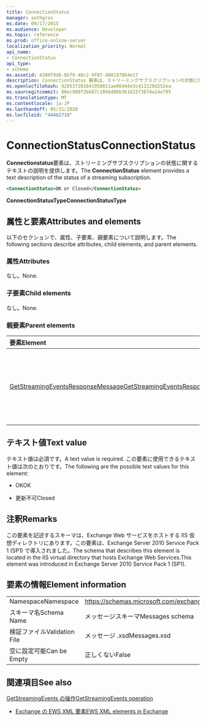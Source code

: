 ```yaml
---
title: ConnectionStatus
manager: sethgros
ms.date: 09/17/2015
ms.audience: Developer
ms.topic: reference
ms.prod: office-online-server
localization_priority: Normal
api_name:
- ConnectionStatus
api_type:
- schema
ms.assetid: 4300f9d6-8bf9-48c2-9f07-d80197864e17
description: ConnectionStatus 要素は、ストリーミングサブスクリプションの状態に関するテキストの説明を提供します。
ms.openlocfilehash: 928537201041950011ae06444e3c412228d252ea
ms.sourcegitcommit: 88ec988f2bb67c1866d06b361615f3674a24e795
ms.translationtype: MT
ms.contentlocale: ja-JP
ms.lasthandoff: 05/31/2020
ms.locfileid: "44462718"
---
```

# <a name="connectionstatus"></a><span data-ttu-id="c8c8b-103">ConnectionStatus</span><span class="sxs-lookup"><span data-stu-id="c8c8b-103">ConnectionStatus</span></span>

<span data-ttu-id="c8c8b-104">**Connectionstatus**要素は、ストリーミングサブスクリプションの状態に関するテキストの説明を提供します。</span><span class="sxs-lookup"><span data-stu-id="c8c8b-104">The **ConnectionStatus** element provides a text description of the status of a streaming subscription.</span></span> 
  
```xml
<ConnectionStatus>OK or Closed</ConnectionStatus>
```

 <span data-ttu-id="c8c8b-105">**ConnectionStatusType**</span><span class="sxs-lookup"><span data-stu-id="c8c8b-105">**ConnectionStatusType**</span></span>
## <a name="attributes-and-elements"></a><span data-ttu-id="c8c8b-106">属性と要素</span><span class="sxs-lookup"><span data-stu-id="c8c8b-106">Attributes and elements</span></span>

<span data-ttu-id="c8c8b-107">以下のセクションで、属性、子要素、親要素について説明します。</span><span class="sxs-lookup"><span data-stu-id="c8c8b-107">The following sections describe attributes, child elements, and parent elements.</span></span>
  
### <a name="attributes"></a><span data-ttu-id="c8c8b-108">属性</span><span class="sxs-lookup"><span data-stu-id="c8c8b-108">Attributes</span></span>

<span data-ttu-id="c8c8b-109">なし。</span><span class="sxs-lookup"><span data-stu-id="c8c8b-109">None.</span></span>
  
### <a name="child-elements"></a><span data-ttu-id="c8c8b-110">子要素</span><span class="sxs-lookup"><span data-stu-id="c8c8b-110">Child elements</span></span>

<span data-ttu-id="c8c8b-111">なし。</span><span class="sxs-lookup"><span data-stu-id="c8c8b-111">None.</span></span>
  
### <a name="parent-elements"></a><span data-ttu-id="c8c8b-112">親要素</span><span class="sxs-lookup"><span data-stu-id="c8c8b-112">Parent elements</span></span>

|<span data-ttu-id="c8c8b-113">**要素**</span><span class="sxs-lookup"><span data-stu-id="c8c8b-113">**Element**</span></span>|<span data-ttu-id="c8c8b-114">**説明**</span><span class="sxs-lookup"><span data-stu-id="c8c8b-114">**Description**</span></span>|
|:-----|:-----|
|[<span data-ttu-id="c8c8b-115">GetStreamingEventsResponseMessage</span><span class="sxs-lookup"><span data-stu-id="c8c8b-115">GetStreamingEventsResponseMessage</span></span>](getstreamingeventsresponsemessage.md) <br/> |<span data-ttu-id="c8c8b-116">1つの[Getstreamingevents 操作](getstreamingevents-operation.md)要求の状態と結果を格納します。</span><span class="sxs-lookup"><span data-stu-id="c8c8b-116">Contains the status and result of a single [GetStreamingEvents operation](getstreamingevents-operation.md) request.</span></span>  <br/> |
   
## <a name="text-value"></a><span data-ttu-id="c8c8b-117">テキスト値</span><span class="sxs-lookup"><span data-stu-id="c8c8b-117">Text value</span></span>

<span data-ttu-id="c8c8b-118">テキスト値は必須です。</span><span class="sxs-lookup"><span data-stu-id="c8c8b-118">A text value is required.</span></span> <span data-ttu-id="c8c8b-119">この要素に使用できるテキスト値は次のとおりです。</span><span class="sxs-lookup"><span data-stu-id="c8c8b-119">The following are the possible text values for this element:</span></span>
  
- <span data-ttu-id="c8c8b-120">OK</span><span class="sxs-lookup"><span data-stu-id="c8c8b-120">OK</span></span>
    
- <span data-ttu-id="c8c8b-121">更新不可</span><span class="sxs-lookup"><span data-stu-id="c8c8b-121">Closed</span></span>
    
## <a name="remarks"></a><span data-ttu-id="c8c8b-122">注釈</span><span class="sxs-lookup"><span data-stu-id="c8c8b-122">Remarks</span></span>

<span data-ttu-id="c8c8b-123">この要素を記述するスキーマは、Exchange Web サービスをホストする IIS 仮想ディレクトリにあります。この要素は、Exchange Server 2010 Service Pack 1 (SP1) で導入されました。</span><span class="sxs-lookup"><span data-stu-id="c8c8b-123">The schema that describes this element is located in the IIS virtual directory that hosts Exchange Web Services.This element was introduced in Exchange Server 2010 Service Pack 1 (SP1).</span></span>
  
## <a name="element-information"></a><span data-ttu-id="c8c8b-124">要素の情報</span><span class="sxs-lookup"><span data-stu-id="c8c8b-124">Element information</span></span>

|||
|:-----|:-----|
|<span data-ttu-id="c8c8b-125">Namespace</span><span class="sxs-lookup"><span data-stu-id="c8c8b-125">Namespace</span></span>  <br/> |https://schemas.microsoft.com/exchange/services/2006/messages  <br/> |
|<span data-ttu-id="c8c8b-126">スキーマ名</span><span class="sxs-lookup"><span data-stu-id="c8c8b-126">Schema Name</span></span>  <br/> |<span data-ttu-id="c8c8b-127">メッセージスキーマ</span><span class="sxs-lookup"><span data-stu-id="c8c8b-127">Messages schema</span></span>  <br/> |
|<span data-ttu-id="c8c8b-128">検証ファイル</span><span class="sxs-lookup"><span data-stu-id="c8c8b-128">Validation File</span></span>  <br/> |<span data-ttu-id="c8c8b-129">メッセージ .xsd</span><span class="sxs-lookup"><span data-stu-id="c8c8b-129">Messages.xsd</span></span>  <br/> |
|<span data-ttu-id="c8c8b-130">空に設定可能</span><span class="sxs-lookup"><span data-stu-id="c8c8b-130">Can be Empty</span></span>  <br/> |<span data-ttu-id="c8c8b-131">正しくない</span><span class="sxs-lookup"><span data-stu-id="c8c8b-131">False</span></span>  <br/> |
   
## <a name="see-also"></a><span data-ttu-id="c8c8b-132">関連項目</span><span class="sxs-lookup"><span data-stu-id="c8c8b-132">See also</span></span>



[<span data-ttu-id="c8c8b-133">GetStreamingEvents の操作</span><span class="sxs-lookup"><span data-stu-id="c8c8b-133">GetStreamingEvents operation</span></span>](getstreamingevents-operation.md)


- [<span data-ttu-id="c8c8b-134">Exchange の EWS XML 要素</span><span class="sxs-lookup"><span data-stu-id="c8c8b-134">EWS XML elements in Exchange</span></span>](ews-xml-elements-in-exchange.md)

